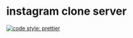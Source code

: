# instagram clone server

[![code style: prettier](https://img.shields.io/badge/code_style-prettier-ff69b4.svg?style=flat-square)](https://github.com/prettier/prettier)

